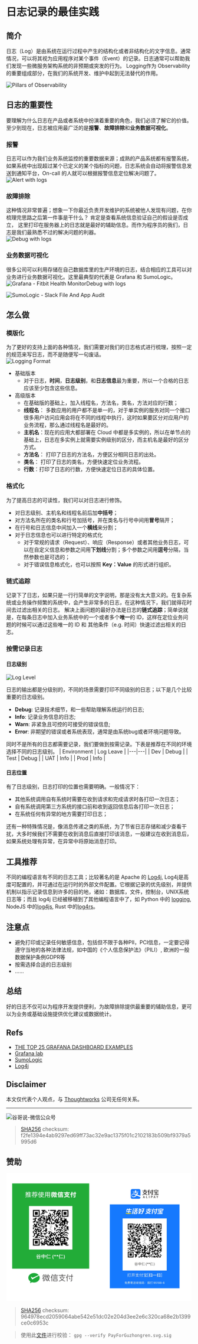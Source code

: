 # 日志记录的最佳实践

## 简介

日志（Log）是由系统在运行过程中产生的结构化或者非结构化的文字信息。通常情况，可以将其视为应用程序对某个事件（Event）的记录。日志通常可以帮助我们发现一些微服务架构系统的非预期或突发的行为。
Logging作为 Observability的重要组成部分，在我们的系统开发、维护中起到无法替代的作用。

<img src='https://cdn.staticaly.com/gh/guzhongren/data-hosting@main/Software-Engineering/Observability/01.16c529yynfj4.webp' alt='Pillars of Observability' style="clear: both; display: block; margin: auto;" />

## 日志的重要性

要理解为什么日志在产品或者系统中扮演着重要的角色，我们必须了解它的价值。至少到现在，日志被应用最广泛的是**报警**、**故障排除**和**业务数据可视化**。

### 报警  
日志可以作为我们业务系统监控的重要数据来源；成熟的产品系统都有报警系统，如果系统中出现超过某个已定义的某个指标的问题，日志系统会自动将报警信息发送到通知平台，On-call 的人就可以根据报警信息定位解决问题了。  
 <img src='https://grafana.com/static/img/logs/logs-prometheus-alterting.svg' alt='Alert with logs' style="clear: both; display: block; margin: auto;" />
### 故障排除  
这种情况非常普遍；想象一下你最近负责开发维护的系统被他人发现有问题，在你梳理完思路之后第一件事是干什么？ 肯定是查看系统信息验证自己的假设是否成立， 这里打印在服务器上的日志就是最好的辅助信息。而作为程序员的我们，日志是我们最熟悉不过的解决问题的利器。  
<img src='https://grafana.com/static/img/logs/logs-effective-debugging.gif' alt='Debug with logs' style="clear: both; display: block; margin: auto;" />
### 业务数据可视化  
很多公司可以利用存储在自己数据库里的生产环境的日志，结合相应的工具可以对业务进行业务数据可视化。这里最典型的代表是 Grafana 和 SumoLogic。
<img src='https://images.contentful.com/aw6mkmszlj4x/4aSWLe82Z68yjdprQJHnLu/436403e98a0f28af4f38a6da948a84bc/fitbithealthmonitor.png' alt='Grafana - Fitbit Health MonitorDebug with logs' style="clear: both; display: block; margin: auto;"/>

<img src='https://help.sumologic.com/@api/deki/files/7186/Slack_File_And_App_Audit.png?revision=1' alt='SumoLogic - Slack File And App Audit' style="clear: both; display: block; margin: auto;" />

## 怎么做  
### 模版化
为了更好的支持上面的各种情况，我们需要对我们的日志格式进行梳理，按照一定的规范来写日志，而不是随便写一句废话。  
<img src='https://cdn.staticaly.com/gh/guzhongren/data-hosting@main/Software-Engineering/Observability/Logging/logging.4arsrenuk1a0.webp' alt='Logging Format' style="clear: both; display: block; margin: auto;" />
- 基础版本  
	- 对于日志，**时间**，**日志级别**，和**日志信息**最为重要，所以一个合格的日志应该至少包含这些信息。
- 高级版本  
	- 在基础版的基础上，加入线程名，方法名，类名，方法对应的行数；  
	- **线程名**： 多数应用的用户都不是单一的，对于单实例的服务对同一个接口很多用户访问应用会将在不同的线程中执行，这时如果要区分对应用户的业务流程，那么通过线程名是最好的。
	- **主机名**：现在的应用大都部署在 Cloud 中都是多实例的，所以在单节点的基础上，日志在多实例上就需要实例级别的区分，而主机名是最好的区分方式。
	- **方法名**： 打印了日志的方法名，方便区分相同日志的出处。
	- **类名**： 打印了日志的类名，方便快速定位业务流程。
	- **行数**：打印了日志的行数，方便快速定位日志的具体位置。
### 格式化  

为了提高日志的可读性，我们可以对日志进行修饰。

- 对日志级别、主机名和线程名前后加**中括号**；  
- 对方法名所在的类名和行号加括号，并在类名与行号中间用**冒号**隔开；  
- 在行号和日志信息中间加入一个**横线**来分割；  
- 对于日志信息也可以进行特定的格式化  
  - 对于常规的请求（Request）、响应（Response）或者其他业务日志，可以在自定义信息和参数之间用**下划线**分割；多个参数之间用**逗号**分隔，当然参数也是可选的；  
  - 对于错误信息格式化，也可以按照 **Key：Value** 的形式进行组织。

### 链式追踪

记录下了日志，如果只是一行行简单的文字说明，那是没有太大意义的。在复杂系统或业务操作频繁的系统中，会产生非常多的日志，在这种情况下，我们就得花时间去过滤出相关的日志。
解决上面问题的最好办法是日志的**链式追踪**；简单说就是，在每条日志中加入业务系统中的一个或者多个**唯一**的 ID，这样在定位业务问题的时候可以通过这些唯一的 ID 和 其他条件（e.g. 时间）快速过滤出相关的日志。

### 按需记录日志  

#### 日志级别
  
<img src='https://cdn.staticaly.com/gh/guzhongren/data-hosting@main/Software-Engineering/Observability/Logging/Log-level.6gl3led33qc0.webp' alt='Log Level' style="clear: both; display: block; margin: auto;" />

日志的输出都是分级别的，不同的场景需要打印不同级别的日志；以下是几个比较重要的日志级别。 

- **Debug**: 记录技术细节，和一些帮助理解系统运行的日志; 
- **Info**: 记录业务信息的日志;
- **Warn**: 非紧急且可控的可接受的错误信息;
- **Error**: 非期望的错误或者系统表现，通常是由系统bug或者环境问题导致。

同时不是所有的日志都需要记录，我们要做到按需记录。下表是推荐在不同的环境选择不同的日志级别。
| Environment | Log Leave |
|---|---|
| Dev | Debug |
| Test | Debug |
| UAT | Info |
| Prod | Info |

#### 日志位置

有了日志级别，日志打印的位置也需要明确。一般情况下：
- 其他系统调用自有系统时需要在收到请求和完成请求时各打印一次日志；
- 自有系统调用第三方系统的接口前和收到返回信息后各打印一次日志；
- 在系统任何有异常的地方需要打印日志；

还有一种特殊情况是，像消息传递之类的系统，为了节省日志存储和减少查看干扰，大多时候我们不需要在收到消息后直接打印该消息，一般建议在收到消息后，如果系统处理有异常，在异常中将原始消息打印。
## 工具推荐  
不同的编程语言有不同的日志工具；比较著名的是 Apache 的 [Log4j](https://logging.apache.org/log4j), Log4j是高度可配置的，并可通过在运行时的外部文件配置。它根据记录的优先级别，并提供机制以指示记录信息到许多的目的地，诸如：数据库，文件，控制台，UNIX系统日志等；而且 log4j 已经被移植到了其他编程语言中了，如 Python 中的 [logging](https://docs.python.org/3/library/logging.html), NodeJS 中的[log4js](https://www.npmjs.com/package/log4js), Rust 中的[log4rs](https://crates.io/crates/log4rs)。
## 注意点  

- 避免打印或记录任何敏感信息，包括但不限于各种PII，PCI信息，一定要记得遵守当地的各种法律法规，如中国的《个人信息保护法》（PILI）, 欧洲的一般数据保护条例GDPR等  
- 按需选择合适的日志级别 
- ...... 
## 总结  
好的日志不仅可以为程序开发提供便利，为故障排除提供最重要的辅助信息，更可以为业务或基础设施提供优化建议或数据统计。 

## Refs

- [THE TOP 25 GRAFANA DASHBOARD EXAMPLES](https://logit.io/blog/post/the-top-21-grafana-dashboards-and-visualisations)  
- [Grafana lab](https://grafana.com/)  
- [SumoLogic](https://www.sumologic.com/)  
- [Log4j](https://logging.apache.org/log4j)  

## Disclaimer

本文仅代表个人观点，与 [Thoughtworks](https://www.Thoughtworks.com/) 公司无任何关系。

----
![谷哥说-微信公众号](https://cdn.staticaly.com/gh/guzhongren/data-hosting@main/20210819/wechat.ae9zxgscqcg.png)
> [SHA256](https://emn178.github.io/online-tools/sha256_checksum.html) checksum: f2fe1394e4ab9297ed69ff73ac32e9ac1375f01c2102183b509bf9379a5995d6

## 赞助

![PayForGuzhongren](/images/pay/PayForGuzhongren.svg)
> [SHA256](https://emn178.github.io/online-tools/sha256_checksum.html) checksum: 964978ecd2059064abe542e51dc02e204d3ee2e6c320ca68e2b1399ce0c6953c

> 使用此[文件](https://guzhongren.github.io/images/pay/payforguzhongren.svg.sig)进行校验： `gpg --verify PayForGuzhongren.svg.sig`

